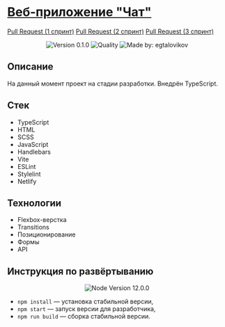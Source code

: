 # [Веб-приложение "Чат"](https://lovely-hummingbird-46dbe8.netlify.app)

[Pull Request (1 спринт)](https://github.com/egtalovikov/middle.messenger.praktikum.yandex/pull/2)
[Pull Request (2 спринт)](https://github.com/egtalovikov/middle.messenger.praktikum.yandex/pull/3)
[Pull Request (3 спринт)](https://github.com/egtalovikov/middle.messenger.praktikum.yandex/pull/4)

<p align="center">
    <img alt="Version 0.1.0" src="https://img.shields.io/badge/version-0.1.0-blue" />
    <img alt="Quality" src="https://img.shields.io/badge/status-development-orange.svg" >
    <img alt="Made by: egtalovikov" src="https://img.shields.io/badge/made%20by-egtalovikov-blue" />
</p>

## Описание

На данный момент проект на стадии разработки. Внедрён TypeScript.

## Стек

* TypeScript
* HTML
* SCSS
* JavaScript
* Handlebars
* Vite
* ESLint
* Stylelint
* Netlify

## Технологии

* Flexbox-верстка
* Transitions
* Позиционирование
* Формы
* API

## Инструкция по развёртыванию

<p align="center">
    <img alt="Node Version 12.0.0" src="https://img.shields.io/badge/node-v12.0.0-blue" />
</p>

- `npm install` — установка стабильной версии,
- `npm start` — запуск версии для разработчика,
- `npm run build` — сборка стабильной версии.

